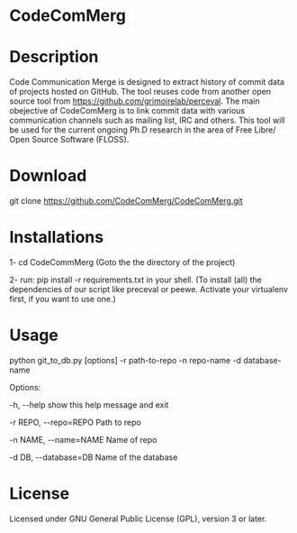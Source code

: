 # CodeComMerg

# Description

Code Communication Merge is designed to extract history of commit data of projects hosted on GitHub. The tool reuses code from another open source tool from https://github.com/grimoirelab/perceval. The main obejective of CodeComMerg is to link commit data with various communication channels such as mailing list, IRC and others. This tool will be used for the current ongoing Ph.D research in the area of Free Libre/ Open Source Software (FLOSS).

# Download

git clone https://github.com/CodeComMerg/CodeComMerg.git
    
    
# Installations

1- cd CodeCommMerg (Goto the the directory of the project)

2- run: pip install -r requirements.txt in your shell. (To install (all) the dependencies of our script like preceval or peewe. Activate your virtualenv first, if you want to use one.)

# Usage

python git_to_db.py [options] -r path-to-repo -n repo-name -d database-name

Options:

  -h, --help            show this help message and exit
  
  -r REPO, --repo=REPO  Path to repo
  
  -n NAME, --name=NAME  Name of repo
  
  -d DB, --database=DB  Name of the database
  
  
# License

Licensed under GNU General Public License (GPL), version 3 or later.




